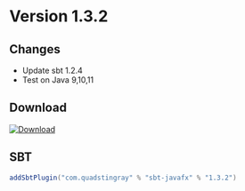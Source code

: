 # Version 1.3.2

## Changes
* Update sbt 1.2.4
* Test on Java 9,10,11

## Download
[ ![Download](https://api.bintray.com/packages/quadstingray/sbt-plugins/sbt-javafx/images/download.svg?version=1.3.2) ](https://bintray.com/quadstingray/sbt-plugins/sbt-javafx/1.3.2/link)

## SBT
```sbt
addSbtPlugin("com.quadstingray" % "sbt-javafx" % "1.3.2")
```